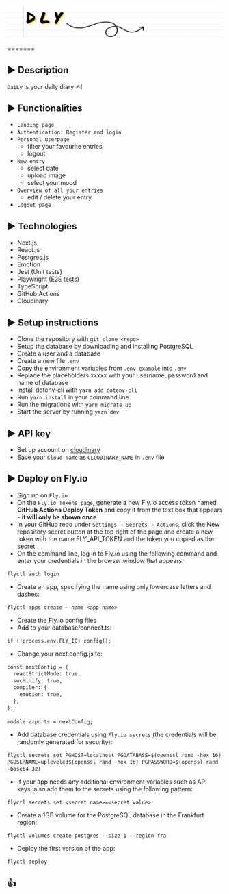 ![dly Logo](public/dlyLogo.png)

=======

## ▶ Description

`DaiLy` is your daily diary ✍︎!

## ▶ Functionalities

- `Landing page`
- `Authentication: Register and login`
- `Personal userpage`
  - filter your favourite entries
  - logout
- `New entry`
  - select date
  - upload image
  - select your mood
- `Overview of all your entries`
  - edit / delete your entry
- `Logout page`

## ▶ Technologies

- Next.js
- React.js
- Postgres.js
- Emotion
- Jest (Unit tests)
- Playwright (E2E tests)
- TypeScript
- GitHub Actions
- Cloudinary

## ▶ Setup instructions

- Clone the repository with `git clone <repo>`
- Setup the database by downloading and installing PostgreSQL
- Create a user and a database
- Create a new file `.env`
- Copy the environment variables from `.env-example` into `.env`
- Replace the placeholders xxxxx with your username, password and name of database
- Install dotenv-cli with `yarn add dotenv-cli`
- Run `yarn install` in your command line
- Run the migrations with `yarn migrate up`
- Start the server by running `yarn dev`

## ▶ API key

- Set up account on <a href="cloudinary.com">cloudinary</a>
- Save your `Cloud Name` as `CLOUDINARY_NAME` in `.env` file

## ▶ Deploy on Fly.io

- Sign up on `Fly.io`
- On the `Fly.io Tokens page`, generate a new Fly.io access token named **GitHub Actions Deploy Token** and copy it from the text box that appears - **it will only be shown once**
- In your GitHub repo under `Settings → Secrets → Actions`, click the New repository secret button at the top right of the page and create a new token with the name FLY_API_TOKEN and the token you copied as the secret
- On the command line, log in to Fly.io using the following command and enter your credentials in the browser window that appears:

```
flyctl auth login
```

- Create an app, specifying the name using only lowercase letters and dashes:

```
flyctl apps create --name <app name>
```

- Create the Fly.io config files
- Add to your database/connect.ts:

```
if (!process.env.FLY_IO) config();
```

- Change your next.config.js to:

```
const nextConfig = {
  reactStrictMode: true,
  swcMinify: true,
  compiler: {
    emotion: true,
  },
};

module.exports = nextConfig;
```

- Add database credentials using `Fly.io secrets` (the credentials will be randomly generated for security):

```
flyctl secrets set PGHOST=localhost PGDATABASE=$(openssl rand -hex 16) PGUSERNAME=upleveled$(openssl rand -hex 16) PGPASSWORD=$(openssl rand -base64 32)
```

- If your app needs any additional environment variables such as API keys, also add them to the secrets using the following pattern:

```
flyctl secrets set <secret name>=<secret value>
```

- Create a 1GB volume for the PostgreSQL database in the Frankfurt region:

```
flyctl volumes create postgres --size 1 --region fra
```

- Deploy the first version of the app:

```
flyctl deploy
```

## 👍
